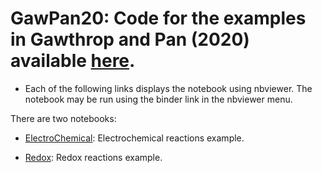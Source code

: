 # GawPan20: Code for the examples in Gawthrop and Pan (2020) available [here](https://arxiv.org/abs/2009.02217).

- Each of the following links displays the notebook using nbviewer. The notebook may be run using the binder link in the nbviewer menu.

There are two notebooks:

- [ElectroChemical](https://nbviewer.jupyter.org/github/gawthrop/GawPan20/blob/master/ElectroChemical.ipynb): Electrochemical reactions example.

- [Redox](https://nbviewer.jupyter.org/github/gawthrop/GawPan20/blob/master/Redox.ipynb): Redox reactions example.

